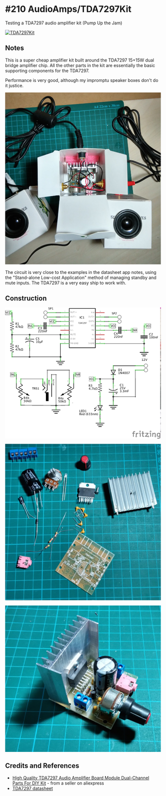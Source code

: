 # #210 AudioAmps/TDA7297Kit

Testing a TDA7297 audio amplifier kit (Pump Up the Jam)

[![TDA7297Kit](http://img.youtube.com/vi/nQl3t_fRrIQ/0.jpg)](http://www.youtube.com/watch?v=nQl3t_fRrIQ)

## Notes

This is a super cheap amplifier kit built around the TDA7297 15+15W dual bridge amplifier chip.
All the other parts in the kit are essentially the basic supporting components for the TDA7297.

Performance is very good, although my impromptu speaker boxes don't do it justice.

![TDA7297Kit_build_case](./assets/TDA7297Kit_build_case.jpg?raw=true)

The circuit is very close to the examples in the datasheet app notes,
using the "Stand-alone Low-cost Application" method of managing standby and mute inputs.
The TDA7297 is a very easy ship to work with.

## Construction

![The Schematic](./assets/TDA7297Kit_schematic.jpg?raw=true)

![TDA7297Kit_parts](./assets/TDA7297Kit_parts.jpg?raw=true)

![The Build](./assets/TDA7297Kit_build.jpg?raw=true)

## Credits and References
* [High Quality TDA7297 Audio Amplifier Board Module Dual-Channel Parts For DIY Kit](http://www.aliexpress.com/item/High-Quality-TDA7297-Audio-Amplifier-Board-Module-Dual-Channel-Parts-For-DIY-Kit/32287173410.html) - from a seller on aliexpress
* [TDA7297 datasheet](http://www2.st.com/content/ccc/resource/technical/document/datasheet/a3/eb/9b/59/dd/26/4a/27/CD00001048.pdf/files/CD00001048.pdf/jcr:content/translations/en.CD00001048.pdf)
